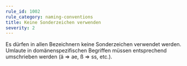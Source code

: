 ```yaml
---
rule_id: 1002
rule_category: naming-conventions
title: Keine Sonderzeichen verwenden
severity: 2
---
```

Es dürfen in allen Bezeichnern keine Sonderzeichen verwendet werden.
Umlaute in domänenspezifischen Begriffen müssen entsprechend umschrieben werden (ä => ae, ß => ss, etc.).
